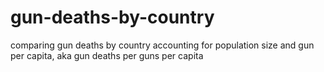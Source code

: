 # gun-deaths-by-country
comparing gun deaths by country accounting for population size and gun per capita, aka gun deaths per guns per capita
